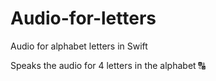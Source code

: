 # Audio-for-letters
Audio for alphabet letters in Swift

Speaks the audio for 4 letters in the alphabet 🔠
